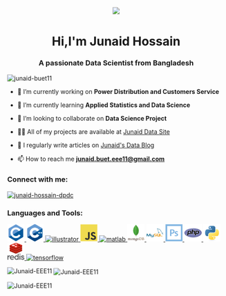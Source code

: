 <h1 align="center">
 <img src="https:\/\/lh5.googleusercontent.com\/Q0_TlMAv4qMYrPG5wXFEzUaUrXkAnKymHdRKUpjnhSCMTL_7KsQn64kvY4H-iMMXj6I7XhFRo6PcLCCebxbzRM0\x3dw16383" />
</h1>
<h1 align="center">Hi,I'm Junaid Hossain</h1>
<h3 align="center">A passionate Data Scientist from Bangladesh</h3>

<p align="left"> <img src="https://komarev.com/ghpvc/?username=junaid-buet11&label=Profile%20views&color=0e75b6&style=flat" alt="junaid-buet11" /> </p>

- 🔭 I’m currently working on **Power Distribution and Customers Service**

- 🌱 I’m currently learning **Applied Statistics and Data Science**

- 👯 I’m looking to collaborate on **Data Science Project**

- 👨‍💻 All of my projects are available at [Junaid Data Site](https://sites.google.com/view/junaid-hossain-buet)

- 📝 I regularly write articles on [Junaid's Data Blog](Blog.google.com/junaid)

- 📫 How to reach me **junaid.buet.eee11@gmail.com**

<h3 align="left">Connect with me:</h3>
<p align="left">
<a href="https://linkedin.com/in/junaid-hossain-dpdc" target="blank"><img align="center" src="https://raw.githubusercontent.com/rahuldkjain/github-profile-readme-generator/master/src/images/icons/Social/linked-in-alt.svg" alt="junaid-hossain-dpdc" height="30" width="40" /></a>
</p>

<h3 align="left">Languages and Tools:</h3>
<p align="left"> <a href="https://www.cprogramming.com/" target="_blank" rel="noreferrer"> <img src="https://raw.githubusercontent.com/devicons/devicon/master/icons/c/c-original.svg" alt="c" width="40" height="40"/> </a> <a href="https://www.w3schools.com/cpp/" target="_blank" rel="noreferrer"> <img src="https://raw.githubusercontent.com/devicons/devicon/master/icons/cplusplus/cplusplus-original.svg" alt="cplusplus" width="40" height="40"/> </a> <a href="https://www.adobe.com/in/products/illustrator.html" target="_blank" rel="noreferrer"> <img src="https://www.vectorlogo.zone/logos/adobe_illustrator/adobe_illustrator-icon.svg" alt="illustrator" width="40" height="40"/> </a> <a href="https://developer.mozilla.org/en-US/docs/Web/JavaScript" target="_blank" rel="noreferrer"> <img src="https://raw.githubusercontent.com/devicons/devicon/master/icons/javascript/javascript-original.svg" alt="javascript" width="40" height="40"/> </a> <a href="https://www.mathworks.com/" target="_blank" rel="noreferrer"> <img src="https://upload.wikimedia.org/wikipedia/commons/2/21/Matlab_Logo.png" alt="matlab" width="40" height="40"/> </a> <a href="https://www.mongodb.com/" target="_blank" rel="noreferrer"> <img src="https://raw.githubusercontent.com/devicons/devicon/master/icons/mongodb/mongodb-original-wordmark.svg" alt="mongodb" width="40" height="40"/> </a> <a href="https://www.mysql.com/" target="_blank" rel="noreferrer"> <img src="https://raw.githubusercontent.com/devicons/devicon/master/icons/mysql/mysql-original-wordmark.svg" alt="mysql" width="40" height="40"/> </a> <a href="https://www.photoshop.com/en" target="_blank" rel="noreferrer"> <img src="https://raw.githubusercontent.com/devicons/devicon/master/icons/photoshop/photoshop-line.svg" alt="photoshop" width="40" height="40"/> </a> <a href="https://www.php.net" target="_blank" rel="noreferrer"> <img src="https://raw.githubusercontent.com/devicons/devicon/master/icons/php/php-original.svg" alt="php" width="40" height="40"/> </a> <a href="https://www.python.org" target="_blank" rel="noreferrer"> <img src="https://raw.githubusercontent.com/devicons/devicon/master/icons/python/python-original.svg" alt="python" width="40" height="40"/> </a> <a href="https://redis.io" target="_blank" rel="noreferrer"> <img src="https://raw.githubusercontent.com/devicons/devicon/master/icons/redis/redis-original-wordmark.svg" alt="redis" width="40" height="40"/> </a> <a href="https://www.tensorflow.org" target="_blank" rel="noreferrer"> <img src="https://www.vectorlogo.zone/logos/tensorflow/tensorflow-icon.svg" alt="tensorflow" width="40" height="40"/> </a> </p>

<p><img align="left" src="https://github-readme-stats.vercel.app/api/top-langs?username=Junaid-EEE11&show_icons=true&locale=en&layout=compact" alt="Junaid-EEE11" /></p>

<p>&nbsp;<img align="center" src="https://github-readme-stats.vercel.app/api?username=Junaid-EEE11&show_icons=true&locale=en" alt="Junaid-EEE11" /></p>

<p><img align="center" src="https://github-readme-streak-stats.herokuapp.com/?user=Junaid-EEE11&" alt="Junaid-EEE11" /></p>
